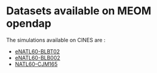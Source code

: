 # Datasets available on MEOM opendap

The simulations available on CINES are :
  - [eNATL60-BLBT02](https://github.com/AurelieAlbert/extractions/blob/main/platforms/opendap-eNATL60-BLBT02.md)
  - [eNATL60-BLB002](https://github.com/AurelieAlbert/extractions/blob/main/platforms/opendap-eNATL60-BLB002.md)
  - [NATL60-CJM165](https://github.com/AurelieAlbert/extractions/blob/main/platforms/opendap-NATL60-CJM165.md)
